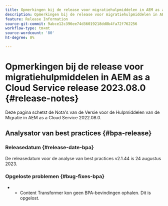 ```yaml
---
title: Opmerkingen bij de release voor migratiehulpmiddelen in AEM as a Cloud Service release 2023.08.0
description: Opmerkingen bij de release voor migratiehulpmiddelen in AEM as a Cloud Service release 2022.08.0
feature: Release Information
source-git-commit: 9abce12c396ee74d36019218dd8b4fa72f762256
workflow-type: tm+mt
source-wordcount: '80'
ht-degree: 0%

---
```


# Opmerkingen bij de release voor migratiehulpmiddelen in AEM as a Cloud Service release 2023.08.0 {#release-notes}

Deze pagina schetst de Nota&#39;s van de Versie voor de Hulpmiddelen van de Migratie in AEM as a Cloud Service 2022.08.0.

## Analysator van best practices {#bpa-release}

### Releasedatum {#release-date-bpa}

De releasedatum voor de analyse van best practices v2.1.44 is 24 augustus 2023.

### Opgeloste problemen {#bug-fixes-bpa}

* 
   * Content Transformer kon geen BPA-bevindingen ophalen. Dit is opgelost.